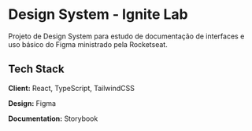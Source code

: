 # Design System - Ignite Lab

Projeto de Design System para estudo de documentação de interfaces e uso básico do Figma ministrado pela Rocketseat.

## Tech Stack

**Client:** React, TypeScript, TailwindCSS

**Design:** Figma

**Documentation:** Storybook
